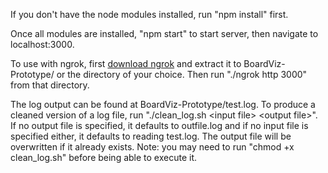If you don't have the node modules installed, run "npm install" first.

Once all modules are installed, "npm start" to start server, then navigate to localhost:3000.

To use with ngrok, first [download ngrok](https://ngrok.com/download) and extract it to BoardViz-Prototype/ or the directory of your choice. Then run "./ngrok http 3000" from that directory.

The log output can be found at BoardViz-Prototype/test.log. To produce a cleaned version of a log file, run "./clean_log.sh \<input file\> \<output file\>". If no output file is specified, it defaults to outfile.log and if no input file is specified either, it defaults to reading test.log. The output file will be overwritten if it already exists. Note: you may need to run "chmod +x clean_log.sh" before being able to execute it.

